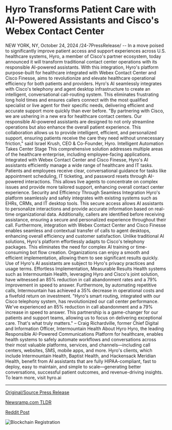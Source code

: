 # Hyro Transforms Patient Care with AI-Powered Assistants and Cisco's Webex Contact Center

NEW YORK, NY, October 24, 2024 /24-7PressRelease/ -- In a move poised to significantly improve patient access and support experiences across U.S. healthcare systems, Hyro, a member of Cisco's partner ecosystem, today announced it will transform traditional contact center operations with its responsible AI-powered assistants. With this integration, Hyro's platform purpose-built for healthcare integrated with Webex Contact Center and Cisco Finesse, aims to revolutionize and elevate healthcare operational efficiency for both patients and providers.  Hyro's AI seamlessly integrates with Cisco's telephony and agent desktop infrastructure to create an intelligent, conversational call-routing system. This eliminates frustrating long hold times and ensures callers connect with the most qualified specialist or live agent for their specific needs, delivering efficient and accurate support more quickly than ever before.  "By partnering with Cisco, we are ushering in a new era for healthcare contact centers. Our responsible AI-powered assistants are designed to not only streamline operations but also enhance the overall patient experience. This collaboration allows us to provide intelligent, efficient, and personalized support, ensuring patients receive the care they need without unnecessary friction," said Israel Krush, CEO & Co-Founder, Hyro.  Intelligent Automation Takes Center Stage  This comprehensive solution addresses multiple areas of the healthcare enterprise, including employee-facing applications. Integrated with Webex Contact Center and Cisco Finesse, Hyro's AI assistants efficiently manage a wide range of healthcare and IT tasks. Patients and employees receive clear, conversational guidance for tasks like appointment scheduling, IT ticketing, and password resets through AI-powered interactions. This allows live agents to concentrate on complex issues and provide more tailored support, enhancing overall contact center experience.  Security and Efficiency Through Seamless Integration  Hyro's platform seamlessly and safely integrates with existing systems such as EHRs, CRMs, and IT desktop tools. This secure access allows AI assistants to personalize interactions and provide accurate information based on real-time organizational data. Additionally, callers are identified before receiving assistance, ensuring a secure and personalized experience throughout their call. Furthermore, integration with Webex Contact Center and Cisco Finesse enables seamless and contextual transfer of calls to agent desktops, enhancing overall efficiency and customer satisfaction.  Unlike traditional AI solutions, Hyro's platform effortlessly adapts to Cisco's telephony packages. This eliminates the need for complex AI training or time-consuming bot flow creation. Organizations can enjoy a smooth and efficient implementation, allowing them to see significant results quickly. Use of Hyro's AI assistants are subject to Hyro's privacy practices and usage terms.   Effortless Implementation, Measurable Results  Health systems such as Intermountain Health, leveraging Hyro and Cisco's joint solution, have witnessed an 85% reduction in call abandonment rates and a 79% improvement in speed to answer. Furthermore, by automating repetitive calls, Intermountain has achieved a 35% decrease in operational costs and a fivefold return on investment.  "Hyro's smart routing, integrated with our Cisco telephony system, has revolutionized our call center performance. We've experienced an 85% reduction in call abandonment and a 79% increase in speed to answer. This partnership is a game-changer for our patients and support teams, allowing us to focus on delivering exceptional care. That's what truly matters." – Craig Richardville, former Chief Digital and Information Officer, Intermountain Health  About Hyro  Hyro, the leading Responsible AI-Powered Communications Platform for healthcare, enables health systems to safely automate workflows and conversations across their most valuable platforms, services, and channels—including call centers, websites, SMS, mobile apps, and more. Hyro's clients, which include Intermountain Health, Baptist Health, and Hackensack Meridian Health, benefit from AI assistants that are fully HIPAA-compliant, fast to deploy, easy to maintain, and simple to scale—generating better conversations, successful patient outcomes, and revenue-driving insights. To learn more, visit hyro.ai 

---

[Original/Source Press Release](https://www.24-7pressrelease.com/press-release/515512/hyro-transforms-patient-care-with-ai-powered-assistants-and-ciscos-webex-contact-center)
                    

[Newsramp.com TLDR](https://newsramp.com/curated-news/hyro-partners-with-cisco-to-revolutionize-healthcare-contact-centers/021bb6288b161186004336da56c64823) 

 



[Reddit Post](https://www.reddit.com/r/HealthCareNewsInfo/comments/1gbavao/hyro_partners_with_cisco_to_revolutionize/) 



![Blockchain Registration](https://cdn.newsramp.app/24-7PressRelease/qrcode/2410/24/ovalmcDm.webp)